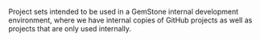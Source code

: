 Project sets intended to be used in a GemStone internal development environment,
where we have internal copies of GitHub projects as well as projects that are
only used internally.
